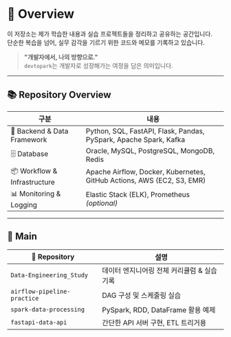 # 👋 Overview

이 저장소는 제가 학습한 내용과 실습 프로젝트들을 정리하고 공유하는 공간입니다.  
단순한 복습을 넘어, 실무 감각을 기르기 위한 코드와 메모를 기록하고 있습니다.

> **"개발자에서, 나의 방향으로."**  
> `devtopark`는 개발자로 성장해가는 여정을 담은 의미입니다.

---

## 📚 Repository Overview

| 구분 | 내용 |
|------|------|
| 🔧 Backend & Data Framework | Python, SQL, FastAPI, Flask, Pandas, PySpark, Apache Spark, Kafka |
| 🗄️ Database | Oracle, MySQL, PostgreSQL, MongoDB, Redis |
| 📦 Workflow & Infrastructure | Apache Airflow, Docker, Kubernetes, GitHub Actions, AWS (EC2, S3, EMR) |
| 📊 Monitoring & Logging | Elastic Stack (ELK), Prometheus *(optional)* |

---

## 📂 Main

| 📁 Repository | 설명 |
|---------------|------|
| `Data-Engineering_Study` | 데이터 엔지니어링 전체 커리큘럼 & 실습 기록 |
| `airflow-pipeline-practice` | DAG 구성 및 스케줄링 실습 |
| `spark-data-processing` | PySpark, RDD, DataFrame 활용 예제 |
| `fastapi-data-api` | 간단한 API 서버 구현, ETL 트리거용 |
